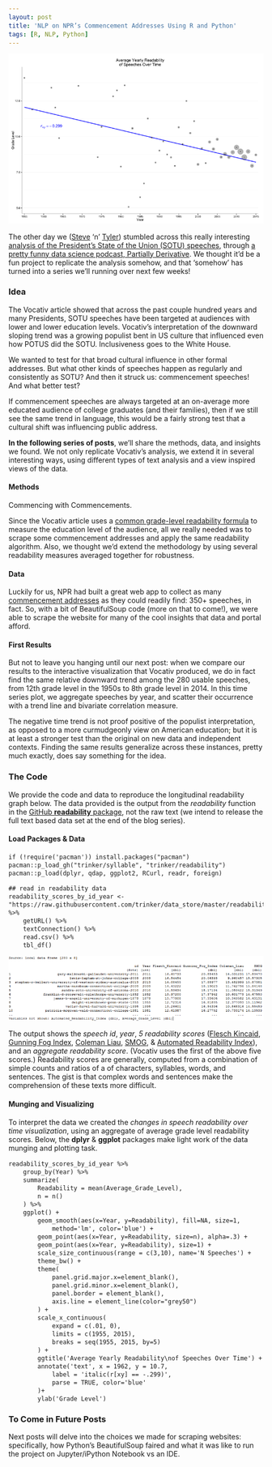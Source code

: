 ```yaml
---
layout: post
title: 'NLP on NPR’s Commencement Addresses Using R and Python'
tags: [R, NLP, Python]
---
```


![](/images/1*z2iYrZI9xUMoBuIKVO_wQg.png)


The other day we ([Steve](http://twitter.com/data_steve) ‘n’
[Tyler](http://trinkerrstuff.wordpress.com)) stumbled across this really
interesting [analysis of the President’s State of the Union (SOTU)
speeches](http://www.vocativ.com/interactive/usa/us-politics/presidential-readability/),
through [a pretty funny data science
podcast, Partially Derivative](http://www.partiallyderivative.com/). We thought it’d be a fun
project to replicate the analysis somehow, and that ‘somehow’ has turned into a
series we’ll running over next few weeks!

### Idea

The Vocativ article showed that across the past couple hundred years and
many Presidents, SOTU speeches have been targeted at audiences with
lower and lower education levels. Vocativ’s interpretation of the
downward sloping trend was a growing populist bent in US culture that
influenced even how POTUS did the SOTU. Inclusiveness goes to the White
House.

We wanted to test for that broad cultural influence in other formal
addresses. But what other kinds of speeches happen as regularly and
consistently as SOTU? And then it struck us: commencement speeches! And
what better test?

If commencement speeches are always targeted at an on-average more
educated audience of college graduates (and their families), then if we
still see the same trend in language, this would be a fairly strong test
that a cultural shift was influencing public address.

**In the following series of posts**, we’ll share the methods, data, and
insights we found. We not only replicate Vocativ’s analysis, we extend
it in several interesting ways, using different types of text analysis
and a view inspired views of the data.

#### Methods 

Commencing with Commencements.

Since the Vocativ article uses a [common grade-level readability
formula](https://en.wikipedia.org/wiki/Flesch%E2%80%93Kincaid_readability_tests)
to measure the education level of the audience, all we really needed was
to scrape some commencement addresses and apply the same readability
algorithm. Also, we thought we’d extend the methodology by using several
readability measures averaged together for robustness.

#### Data 

Luckily for us, NPR had built a great web app to collect as many
[commencement addresses](http://apps.npr.org/commencement/) as they
could readily find: 350+ speeches, in fact. So, with a bit of
BeautifulSoup code (more on that to come!), we were able to scrape the
website for many of the cool insights that data and portal afford.

#### First Results 

But not to leave you hanging until our next post: when we compare our
results to the interactive visualization that Vocativ produced, we do in
fact find the same relative downward trend among the 280 usable
speeches, from 12th grade level in the 1950s to 8th grade level in 2014.
In this time series plot, we aggregate speeches by year, and scatter
their occurrence with a trend line and bivariate correlation measure.

The negative time trend is not proof positive of the populist
interpretation, as opposed to a more curmudgeonly view on American
education; but it is at least a stronger test than the original on new
data and independent contexts. Finding the same results generalize
across these instances, pretty much exactly, does say something for the
idea.



### The Code 

We provide the code and data to reproduce the longitudinal readability
graph below. The data provided is the output from the *readability*
function in the [GitHub **readability**
package](https://github.com/trinker/readability), not the raw text (we
intend to release the full text based data set at the end of the blog
series).

#### Load Packages & Data 

``` 
if (!require('pacman')) install.packages("pacman")
pacman::p_load_gh("trinker/syllable", "trinker/readability")
pacman::p_load(dplyr, qdap, ggplot2, RCurl, readr, foreign)
```

``` 
## read in readability data
readability_scores_by_id_year <- "https://raw.githubusercontent.com/trinker/data_store/master/readability_scores_by_id_year.csv" %>%
    getURL() %>%
    textConnection() %>% 
    read.csv() %>% 
    tbl_df()
```


<!-- max-width: 700px; max-height: 179px; -->





![](/images/1*qzqFK7mzzavPMOF9V-nOeg.png)



The output shows the *speech id*, *year*, *5 readability scores*
([Flesch
Kincaid](https://en.wikipedia.org/wiki/Flesch%E2%80%93Kincaid_readability_tests),
[Gunning Fog Index](https://en.wikipedia.org/wiki/Gunning_fog_index),
[Coleman
Liau](https://en.wikipedia.org/wiki/Coleman%E2%80%93Liau_index),
[SMOG](https://en.wikipedia.org/wiki/SMOG), & [Automated Readability
Index](https://en.wikipedia.org/wiki/Automated_readability_index)), and
an *aggregate readability score*. (Vocativ uses the first of the above
five scores.) Readability scores are generally, computed from a
combination of simple counts and ratios of a of characters, syllables,
words, and sentences. The gist is that complex words and sentences make
the comprehension of these texts more difficult.

#### Munging and Visualizing 

To interpret the data we created the *changes in speech readability over
time visualization*, using an aggregate of average grade level
readability scores. Below, the **dplyr** & **ggplot** packages make
light work of the data munging and plotting task.

``` 
readability_scores_by_id_year %>%
    group_by(Year) %>%
    summarize(
        Readability = mean(Average_Grade_Level),
        n = n()
    ) %>%
    ggplot() +
        geom_smooth(aes(x=Year, y=Readability), fill=NA, size=1,
            method='lm', color='blue') +
        geom_point(aes(x=Year, y=Readability, size=n), alpha=.3) + 
        geom_point(aes(x=Year, y=Readability), size=1) +
        scale_size_continuous(range = c(3,10), name='N Speeches') +
        theme_bw() +
        theme(
            panel.grid.major.x=element_blank(),
            panel.grid.minor.x=element_blank(), 
            panel.border = element_blank(), 
            axis.line = element_line(color="grey50") 
        ) +
        scale_x_continuous(
            expand = c(.01, 0), 
            limits = c(1955, 2015), 
            breaks = seq(1955, 2015, by=5)
        ) +
        ggtitle('Average Yearly Readability\nof Speeches Over Time') +
        annotate('text', x = 1962, y = 10.7, 
            label = 'italic(r[xy] == -.299)', 
            parse = TRUE, color='blue'
        )+
        ylab('Grade Level')
```

### To Come in Future Posts 

Next posts will delve into the choices we made for scraping websites:
specifically, how Python’s BeautifulSoup faired and what it was like to
run the project on Jupyter/iPython Notebook vs an IDE.

